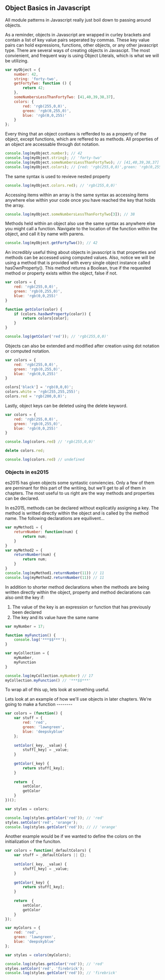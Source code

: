 ## Object Basics in Javascript

All module patterns in Javascript really just boil down to passing around objects.

As a reminder, objects in Javascript are wrapped in curley brackets and contain a list of key value pairs seperated by commas. These key value pairs can hold expressions, functions, other objects, or any other javascript type. There are several ways of creating objects in Javascipt. The most convienient, and frequent way is using Object Literals, which is what we will be utilizing.

```javascript
var myObject = {
    number: 42,
    string: 'forty-two',
    getFortyTwo: function () {
        return 42;
    },
    someNumbersLessThanFortyTwo: [41,40,39,38,37],
    colors: {
        red: 'rgb(255,0,0)',
        green: 'rgb(0,255,0)',
        blue: 'rgb(0,0,255)'
    }
};
```

Every thing that an object contians is refferded to as a property of the object, except functions, which are reffered to as methods. All properties of an object are accessable through dot notation.

```javascript
console.log(myObject.number); // 42
console.log(myObject.string); // 'forty-two'
console.log(myObject.someNumbersLessThanFortyTwo); // [41,40,39,38,37]
console.log(myObject.colors); // {red: 'rgb(255,0,0)',green: 'rgb(0,255,0)',blue: 'rgb(0,0,255)'}
```

The same syntax is used to revieve nested property

```javascript
console.log(myObject.colors.red); // 'rgb(255,0,0)'
```

Accessing items within an array is the same syntax as accessing items anywhere else within your code once you have reached the key that holds the array.

```javascript
console.log(myObject.someNumbersLessThanFortyTwo[3]); // 38
```

Methods held within an object also use the same syntax as anywhere else you might call a function. Navigate to the location of the function within the object, and call it by name with parens.

```javascript
console.log(myObject.getFortyTwo()); // 42
```

An incredibly useful thing about objects in javascript is that properties and methods can be accessed using computed values. Also, notice we will be using a method that is provided with every single object instance called hasOwnProperty(). This method returns a Boolean, true if the requested method or property exists within the object, false if not. 

```javascript
var colors = {
    red: 'rgb(255,0,0)',
    green: 'rgb(0,255,0)',
    blue: 'rgb(0,0,255)'
}

function getColor(color) {
    if (colors.hasOwnProperty(color)) {
        return colors[color];
    }
}

console.log(getColor('red')); // 'rgb(255,0,0)'
```

Objects can also be extended and modified after creation using dot notation or computed notation.

```javascript
var colors = {
    red: 'rgb(255,0,0)',
    green: 'rgb(0,255,0)',
    blue: 'rgb(0,0,255)'
}

colors['black'] = 'rgb(0,0,0)';
colors.white = 'rgb(255,255,255)';
colors.red = 'rgb(200,0,0)';
```

Lastly, object keys can be deleted using the delete keyword.

```javascript
var colors = {
    red: 'rgb(255,0,0)',
    green: 'rgb(0,255,0)',
    blue: 'rgb(0,0,255)'
}

console.log(colors.red) // 'rgb(255,0,0)'

delete colors.red;

console.log(colors.red) // undefined
```

### Objects in es2015

es2015 has given objects some syntastic conviencies. Only a few of them are perninant for this part of the writiing, but we'll get to all of them in chapters. The most useful to us right are the way methods and properties can be declared. 

In es2015, methods can be declared without explicatily assigning a key. The method is writted directly within the object and is called by the method name. The following declarations are equilivent...

```javascript
var myMethod1 = {
    returnNumber: function(num) {
        return num;
    }
}
var myMethod2 = {
    returnNumber(num) {
        return num;
    }
}
console.log(myMethod1.returnNumber(11)) // 11
console.log(myMethod2.returnNumber(11)) // 11
```

In addition to shorter method declarations when the methods are being written directly within the object, property and method declarations can also omit the key if:

1. The value of the key is an expression or function that has previously been declared
2. The key and its value have the same name

```javascript
var myNumber = 17;

function myFunction() {
    console.log('***$$***');
}

var myCollection = {
    myNumber,
    myFunction
}

console.log(myCollection.myNumber) // 17
myCollection.myFunction() // '***$$***'
```

To wrap all of this up, lets look at something useful.

Lets look at an example of how we'll use objects in later chapters. We're going to make a function --------

```javascript
var colors = (function() {
    var stuff = {
        red: 'red',
        green: 'lawngreen',
        blue: 'deepskyblue'
    };
    
    setColor(_key, _value) {
        stuff[_key] = _value;
    }
    
    getColor(_key) {
        return stuff[_key];
    }
    
    return  {
        setColor,
        getColor
    }
})();

var styles = colors;

console.log(styles.getColor('red')); // 'red'
styles.setColor('red', 'orange');
console.log(styles.getColor('red')); // // 'orange'
```

Another example would be if we wanted to define the colors on the initialization of the funciton.

```javascript
var colors = function(_defaultColors) {
    var stuff = _defaultColors || {};
    
    setColor(_key, _value) {
        stuff[_key] = _value;
    }
    
    getColor(_key) {
        return stuff[_key];
    }
    
    return  {
        setColor,
        getColor
    }
});

var myColors = {
    red: 'red',
    green: 'lawngreen',
    blue: 'deepskyblue'
};

var styles = colors(myColors);

console.log(styles.getColor('red')); // 'red'
styles.setColor('red', 'firebrick');
console.log(styles.getColor('red')); // 'firebrick'
```

